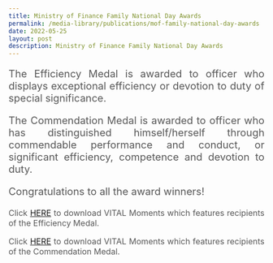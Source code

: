 ```yaml
---
title: Ministry of Finance Family National Day Awards
permalink: /media-library/publications/mof-family-national-day-awards
date: 2022-05-25
layout: post
description: Ministry of Finance Family National Day Awards
---
```

<p style="font-size: 20px;color:#585858;text-align:justify;">
The Efficiency Medal is awarded to officer who displays exceptional efficiency or devotion to duty of special significance. 
</p>
<p style="font-size: 20px;color:#585858;text-align:justify;">
The Commendation Medal is awarded to officer who has distinguished himself/herself through commendable performance and conduct, or significant efficiency, competence and devotion to duty.
</p>
<p style="font-size: 20px;color:#585858;text-align:justify;">
Congratulations to all the award winners!
</p>
<p style="font-size: 16px;color:#585858;text-align:justify;">
	Click <a href = "/files/Ministry of Finance Family National Day Awards - Efficiency Medal.pdf">HERE</a> to download VITAL Moments which features recipients of the Efficiency Medal.
</p>
<p style="font-size: 16px;color:#585858;text-align:justify;">
 Click <a href = "/files/Ministry of Finance Family National Day Awards - Commendation Medal.pdf">HERE</a> to download VITAL Moments which features recipients of the Commendation Medal.
</p>